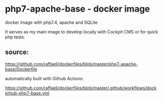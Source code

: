 # php7-apache-base - docker image

docker image with php7.4, apache and SQLite

It serves as my main image to develop locally with Cockpit CMS or for quick php tests.

## source:

https://github.com/raffaelj/dockerfiles/blob/master/php7-apache-base/Dockerfile

automatically built with Github Actions:

https://github.com/raffaelj/dockerfiles/blob/master/.github/workflows/dockerhub-php7-base.yml

